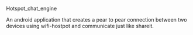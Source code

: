  Hotspot_chat_engine
 
 An android application that creates a pear to pear connection between two devices using wifi-hostpot and communicate just like shareit.
